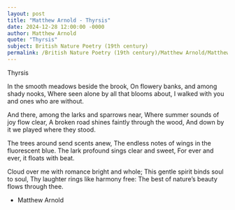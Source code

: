 ```yaml
---
layout: post
title: "Matthew Arnold - Thyrsis"
date: 2024-12-28 12:00:00 -0000
author: Matthew Arnold
quote: "Thyrsis"
subject: British Nature Poetry (19th century)
permalink: /British Nature Poetry (19th century)/Matthew Arnold/Matthew Arnold - Thyrsis
---
```


Thyrsis

In the smooth meadows beside the brook,
On flowery banks, and among shady nooks,
Where seen alone by all that blooms about,
I walked with you and ones who are without.

And there, among the larks and sparrows near,
Where summer sounds of joy flow clear,
A broken road shines faintly through the wood,
And down by it we played where they stood.

The trees around send scents anew,
The endless notes of wings in the fluorescent blue.
The lark profound sings clear and sweet,
For ever and ever, it floats with beat.

Cloud over me with romance bright and whole;
This gentle spirit binds soul to soul,
Thy laughter rings like harmony free:
The best of nature’s beauty flows through thee.

- Matthew Arnold
